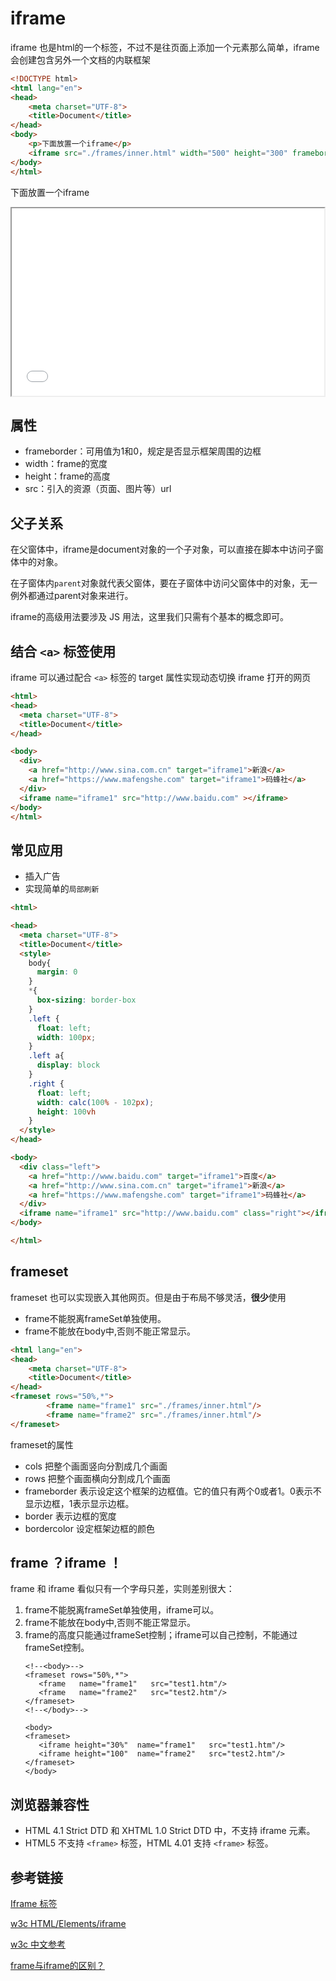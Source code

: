# iframe

iframe 也是html的一个标签，不过不是往页面上添加一个元素那么简单，iframe 会创建包含另外一个文档的内联框架

```html
<!DOCTYPE html>
<html lang="en">
<head>
    <meta charset="UTF-8">
    <title>Document</title>
</head>
<body>
    <p>下面放置一个iframe</p>
    <iframe src="./frames/inner.html" width="500" height="300" frameborder="1"></iframe>
</body>
</html>
```

<body>
    <p>下面放置一个iframe</p>
    <iframe src="./frames/inner.html" width="500" height="300" frameborder="1"></iframe>
</body>


## 属性

* frameborder：可用值为1和0，规定是否显示框架周围的边框
* width：frame的宽度
* height：frame的高度
* src：引入的资源（页面、图片等）url

## 父子关系

在父窗体中，iframe是document对象的一个子对象，可以直接在脚本中访问子窗体中的对象。

在子窗体内`parent`对象就代表父窗体，要在子窗体中访问父窗体中的对象，无一例外都通过parent对象来进行。

iframe的高级用法要涉及 JS 用法，这里我们只需有个基本的概念即可。

## 结合 `<a>` 标签使用

iframe 可以通过配合 `<a>` 标签的 target 属性实现动态切换 iframe 打开的网页

```html
<html>
<head>
  <meta charset="UTF-8">
  <title>Document</title>
</head>

<body>
  <div>
    <a href="http://www.sina.com.cn" target="iframe1">新浪</a>
    <a href="https://www.mafengshe.com" target="iframe1">码蜂社</a>
  </div>
  <iframe name="iframe1" src="http://www.baidu.com" ></iframe>
</body>
</html>
```

## 常见应用

- 插入广告
- 实现简单的`局部刷新`

```html
<html>

<head>
  <meta charset="UTF-8">
  <title>Document</title>
  <style>
    body{
      margin: 0
    }
    *{
      box-sizing: border-box
    }
    .left {
      float: left;
      width: 100px;
    }
    .left a{
      display: block
    }
    .right {
      float: left;
      width: calc(100% - 102px);
      height: 100vh
    }
  </style>
</head>

<body>
  <div class="left">
    <a href="http://www.baidu.com" target="iframe1">百度</a>
    <a href="http://www.sina.com.cn" target="iframe1">新浪</a>
    <a href="https://www.mafengshe.com" target="iframe1">码蜂社</a>
  </div>
  <iframe name="iframe1" src="http://www.baidu.com" class="right"></iframe>
</body>

</html>
```

## frameset
frameset 也可以实现嵌入其他网页。但是由于布局不够灵活，**很少**使用

- frame不能脱离frameSet单独使用。
- frame不能放在body中,否则不能正常显示。

```html
<html lang="en">
<head>
    <meta charset="UTF-8">
    <title>Document</title>
</head>
<frameset rows="50%,*">
		<frame name="frame1" src="./frames/inner.html"/> 
		<frame name="frame2" src="./frames/inner.html"/> 
</frameset>
```

frameset的属性

- cols 把整个画面竖向分割成几个画面
- rows 把整个画面横向分割成几个画面
- frameborder 表示设定这个框架的边框值。它的值只有两个0或者1。0表示不显示边框，1表示显示边框。
- border 表示边框的宽度
- bordercolor 设定框架边框的颜色

## frame ？iframe ！

frame 和 iframe 看似只有一个字母只差，实则差别很大：

1. frame不能脱离frameSet单独使用，iframe可以。
2. frame不能放在body中,否则不能正常显示。
3. frame的高度只能通过frameSet控制；iframe可以自己控制，不能通过frameSet控制。
	```
	<!--<body>-->
	<frameset rows="50%,*">
	   <frame   name="frame1"   src="test1.htm"/> 
	   <frame   name="frame2"   src="test2.htm"/> 
	</frameset>
	<!--</body>-->
	 
	<body>
	<frameset>
	   <iframe height="30%"  name="frame1"   src="test1.htm"/> 
	   <iframe height="100"  name="frame2"   src="test2.htm"/> 
	</frameset>
	</body>
	```

## 浏览器兼容性

* HTML 4.1 Strict DTD 和 XHTML 1.0 Strict DTD 中，不支持 iframe 元素。
* HTML5 不支持 `<frame>` 标签，HTML 4.01 支持 `<frame>` 标签。

## 参考链接

[Iframe 标签](http://www.w3schools.com/html/html_iframe.asp)

[w3c HTML/Elements/iframe](https://www.w3.org/wiki/HTML/Elements/iframe)

[w3c 中文参考](http://www.w3school.com.cn/tags/tag_iframe.asp)

[frame与iframe的区别？](http://www.cnblogs.com/jiechn/p/4018722.html)


